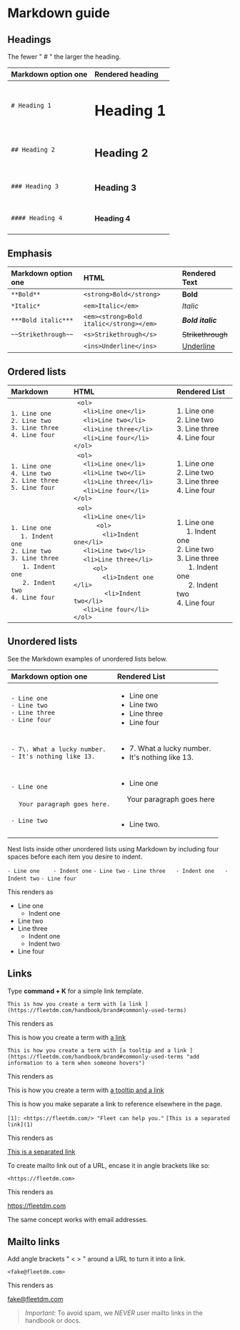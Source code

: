 # Markdown guide

## Headings

The fewer " # " the larger the heading.

| Markdown option one | Rendered heading |
|:--------------------|:-----------------------------|
| `# Heading 1` | <h1>Heading 1</h1> |
| `## Heading 2` | <h2>Heading 2</h2> |
| `### Heading 3` | <h3>Heading 3</h3> |
| `#### Heading 4` | <h4>Heading 4</h4> |

## Emphasis

| Markdown option one | HTML | Rendered Text |
|:--------------------|:-----------------------------|:-----------------------------|
| `**Bold**` | ```<strong>Bold</strong> ``` | <strong>Bold</strong> |
| `*Italic*` |  ```<em>Italic</em> ``` | <em>Italic</em> |
| `***Bold italic***` | ```<em><strong>Bold italic</strong></em> ``` | <em><strong>Bold italic</strong></em> |
| `~~Strikethrough~~` | ```<s>Strikethrough</s> ``` | <s>Strikethrough</s> |
|  | `<ins>Underline</ins>` | <ins>Underline</ins> |


## Ordered lists

| Markdown | HTML | Rendered List |
|:-------------  |:---------------------------|:-----------------------------|
| `1. Line one`  <br> `2. Line two`  <br> `3. Line three ` <br> `4. Line four`   |``` <ol>```<br>&nbsp;&nbsp;&nbsp;&nbsp;&nbsp;```<li>Line one</li>``` <br>&nbsp;&nbsp;&nbsp;&nbsp;&nbsp;```<li>Line two</li>``` <br>&nbsp;&nbsp;&nbsp;&nbsp;&nbsp;```<li>Line three</li>```  <br>&nbsp;&nbsp;&nbsp;&nbsp;&nbsp;```<li>Line four</li>``` <br> ```</ol>``` | 1. Line one  <br> 2. Line two  <br> 3. Line three  <br> 4. Line four|
| `1. Line one` <br> `4. Line two` <br> `2. Line three` <br> `5. Line four`| ``` <ol>```<br>&nbsp;&nbsp;&nbsp;&nbsp;&nbsp;```<li>Line one</li>``` <br>&nbsp;&nbsp;&nbsp;&nbsp;&nbsp;```<li>Line two</li>``` <br>&nbsp;&nbsp;&nbsp;&nbsp;&nbsp;```<li>Line three</li>``` <br>&nbsp;&nbsp;&nbsp;&nbsp;&nbsp;```<li>Line four</li>``` <br> ```</ol>``` | 1. Line one  <br> 2. Line two  <br> 3. Line three  <br> 4. Line four |
| `1. Line one` <br>&nbsp;&nbsp;&nbsp;&nbsp;&nbsp;`1. Indent one` <br> `2. Line two`  <br> `3. Line three` <br>&nbsp;&nbsp;&nbsp;&nbsp;&nbsp; `1. Indent one`<br>&nbsp;&nbsp;&nbsp;&nbsp;&nbsp; `2. Indent two` <br> `4. Line four`   |``` <ol>```<br>&nbsp;&nbsp;&nbsp;&nbsp;&nbsp;```<li>Line one</li>``` <br>&nbsp;&nbsp;&nbsp;&nbsp;&nbsp;&nbsp;&nbsp;&nbsp;&nbsp;&nbsp;``` <ol>``` <br>&nbsp;&nbsp;&nbsp;&nbsp;&nbsp;&nbsp;&nbsp;&nbsp;&nbsp;&nbsp;&nbsp;&nbsp;&nbsp;&nbsp;&nbsp;```<li>Indent one</li>```<br>&nbsp;&nbsp;&nbsp;&nbsp;&nbsp;```<li>Line two</li>``` <br>&nbsp;&nbsp;&nbsp;&nbsp;&nbsp;```<li>Line three</li>```<br>&nbsp;&nbsp;&nbsp;&nbsp;&nbsp;&nbsp;&nbsp;&nbsp;&nbsp;&nbsp;```<ol>```<br>&nbsp;&nbsp;&nbsp;&nbsp;&nbsp;&nbsp;&nbsp;&nbsp;&nbsp;&nbsp;&nbsp;&nbsp;&nbsp;&nbsp;&nbsp;```<li>Indent one </li>```<br>&nbsp;&nbsp;&nbsp;&nbsp;&nbsp;&nbsp;&nbsp;&nbsp;&nbsp;&nbsp;&nbsp;&nbsp;&nbsp;&nbsp;&nbsp; ```<li>Indent two</li>```<br>&nbsp;&nbsp;&nbsp;&nbsp;&nbsp;```<li>Line four</li>``` <br> ```</ol>``` | 1. Line one<br>&nbsp;&nbsp;&nbsp;&nbsp;&nbsp;1. Indent one <br> 2. Line two  <br> 3. Line three <br>&nbsp;&nbsp;&nbsp;&nbsp;&nbsp; 1. Indent one<br>&nbsp;&nbsp;&nbsp;&nbsp;&nbsp; 2. Indent two <br> 4. Line four  |

## Unordered lists

See the Markdown examples of unordered lists below.

| Markdown option one | Rendered List&nbsp;&nbsp;&nbsp;&nbsp;&nbsp;&nbsp;&nbsp;&nbsp;&nbsp;&nbsp;&nbsp;&nbsp;&nbsp;&nbsp;&nbsp;&nbsp;&nbsp;&nbsp;&nbsp;&nbsp;|
|:-------------  |:--------------------------------------------|
| `- Line one`  <br> `- Line two`  <br> `- Line three ` <br> `- Line four` | <ul><li>Line one</li><li>Line two</li><li>Line three</li><li>Line four</li></ul> |
| `- 7\. What a lucky number.`  <br> `- It's nothing like 13.` |  <ul><li> 7\. What a lucky number.  </li><li> It's nothing like 13. </li></ul> |
|`- Line one`  <br><br> &nbsp;&nbsp;&nbsp;&nbsp;`Your paragraph goes here.`  <br><br>   `- Line two` | <ul><li> Line one  </li></ul> &nbsp;&nbsp;&nbsp;&nbsp; Your paragraph goes here <br> <br><ul><li> Line two. </li></ul> |

Nest lists inside other unordered lists using Markdown by including four spaces before each item you desire to indent.

`- Line one `
   &nbsp;&nbsp;&nbsp;&nbsp; `- Indent one`
`- Line two`
`- Line three`
   &nbsp;&nbsp;&nbsp;&nbsp; `- Indent one`
  &nbsp;&nbsp;&nbsp;&nbsp;  `- Indent two`
`- Line four`

This renders as 

- Line one 
    - Indent one
- Line two
- Line three
    - Indent one
    - Indent two
- Line four

## Links

Type **command + K** for a simple link template. 

`This is how you create a term with [a link ](https://fleetdm.com/handbook/brand#commonly-used-terms)`

This renders as

This is how you create a term with [a link ](https://fleetdm.com/handbook/brand#commonly-used-terms)

`This is how you create a term with [a tooltip and a link ](https://fleetdm.com/handbook/brand#commonly-used-terms "add information to a term when someone hovers")`

This renders as

This is how you create a term with [a tooltip and a link ](https://fleetdm.com/handbook/brand#commonly-used-terms "add information to a term when someone hovers")

This is how you make separate a link to reference elsewhere in the page.

`[1]: <https://fleetdm.com/> "Fleet can help you."`
`[This is a separated link](1)`

This renders as

[1]: <https://fleetdm.com/> "Fleet can help you."
[This is a separated link](1)

To create mailto link out of a URL, encase it in angle brackets like so:

`<https://fleetdm.com>`

This renders as

<https://fleetdm.com>

The same concept works with email addresses.

## Mailto links

Add angle brackets " < > " around a URL to turn it into a link.

`<fake@fleetdm.com>`

This renders as

<fake@fleetdm.com>

> *Important*: To avoid spam, we *NEVER* user mailto links in the handbook or docs.

<meta name="maintainedBy" value="mike-j-thomas">
<meta name="title" value="Markdown-guide">
